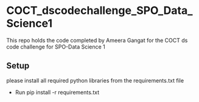 # COCT_dscodechallenge_SPO_Data_Science1
This repo holds the code completed by Ameera Gangat for the COCT ds code challenge for SPO-Data Science 1

## Setup
please install all required python libraries from the requirements.txt file
* Run pip install -r requirements.txt

